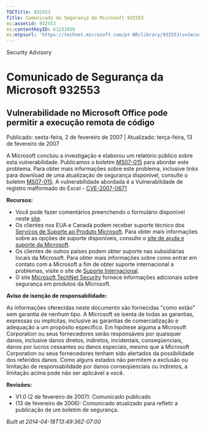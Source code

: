 ```yaml
---
TOCTitle: 932553
Title: Comunicado de Segurança da Microsoft 932553
ms:assetid: 932553
ms:contentKeyID: 61233459
ms:mtpsurl: 'https://technet.microsoft.com/pt-BR/library/932553(v=Security.10)'
---
```


Security Advisory

Comunicado de Segurança da Microsoft 932553
===========================================

Vulnerabilidade no Microsoft Office pode permitir a execução remota de código
-----------------------------------------------------------------------------

Publicado: sexta-feira, 2 de fevereiro de 2007 | Atualizado: terça-feira, 13 de fevereiro de 2007

A Microsoft concluiu a investigação e elaborou um relatório público sobre esta vulnerabilidade. Publicamos o boletim [MS07-015](http://technet.microsoft.com/security/bulletin/ms07-015) para abordar este problema. Para obter mais informações sobre este problema, inclusive links para download de uma atualização de segurança disponível, consulte o boletim [MS07-015](http://technet.microsoft.com/security/bulletin/ms07-015). A vulnerabilidade abordada é a Vulnerabilidade de registro malformado do Excel - [CVE-2007-0671](http://www.cve.mitre.org/cgi-bin/cvename.cgi?name=cve-2007-0671)

**Recursos:**

-   Você pode fazer comentários preenchendo o formulário disponível neste [site](https://support.microsoft.com/common/survey.aspx?scid=sw;en;1257&amp;showpage=1&amp;ws=technet&amp;sd=tech).
-   Os clientes nos EUA e Canadá podem receber suporte técnico dos [Serviços de Suporte ao Produto Microsoft](http://go.microsoft.com/fwlink/?linkid=21131). Para obter mais informações sobre as opções de suporte disponíveis, consulte o [site de ajuda e suporte da Microsoft](http://support.microsoft.com/).
-   Os clientes de outros países podem obter suporte nas subsidiárias locais da Microsoft. Para obter mais informações sobre como entrar em contato com a Microsoft a fim de obter suporte internacional a problemas, visite o site de [Suporte Internacional](http://go.microsoft.com/fwlink/?linkid=21155).
-   O site [Microsoft TechNet Security](http://go.microsoft.com/fwlink/?linkid=21132) fornece informações adicionais sobre segurança em produtos da Microsoft.

**Aviso de isenção de responsabilidade:**

As informações oferecidas neste documento são fornecidas "como estão" sem garantia de nenhum tipo. A Microsoft se isenta de todas as garantias, expressas ou implícitas, inclusive as garantias de comercialização e adequação a um propósito específico. Em hipótese alguma a Microsoft Corporation ou seus fornecedores serão responsáveis por quaisquer danos, inclusive danos diretos, indiretos, incidentais, conseqüenciais, danos por lucros cessantes ou danos especiais, mesmo que a Microsoft Corporation ou seus fornecedores tenham sido alertados da possibilidade dos referidos danos. Como alguns estados não permitem a exclusão ou limitação de responsabilidade por danos conseqüenciais ou indiretos, a limitação acima pode não ser aplicável a você.

**Revisões:**

-   V1.0 (2 de fevereiro de 2007): Comunicado publicado
-   (13 de fevereiro de 2006): Comunicado atualizado para refletir a publicação de um boletim de segurança.

*Built at 2014-04-18T13:49:36Z-07:00*
